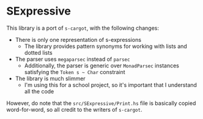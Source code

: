 # SExpressive

This library is a port of `s-cargot`, with the following changes:

* There is only one representation of s-expressions
  - The library provides pattern synonyms for working with lists and dotted lists
* The parser uses `megaparsec` instead of `parsec`
  - Additionally, the parser is generic over `MonadParsec`
    instances satisfying the `Token s ~ Char` constraint
* The library is much slimmer
  - I'm using this for a school project, so it's important that I understand all the code

However, do note that the `src/SExpressive/Print.hs` file is basically copied word-for-word,
so all credit to the writers of `s-cargot`.

